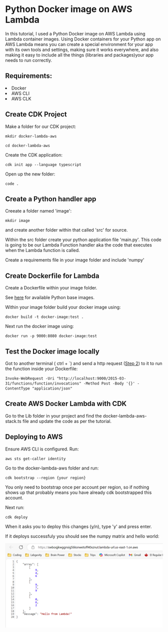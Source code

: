 # Python Docker image on AWS Lambda

In this tutorial, I used a Python Docker image on AWS Lambda using Lambda container images. Using Docker containers for your Python app on AWS Lambda means you can create a special environment for your app with its own tools and settings, making sure it works everywhere, and also making it easy to include all the things (libraries and packages)your app needs to run correctly.

## Requirements:

<li>Docker</li>
<li>AWS CLI</li>
<li>AWS CLK</li>

## Create CDK Project

Make a folder for our CDK project:
```pwsh
mkdir docker-lambda-aws
```
```pwsh
cd docker-lambda-aws
```
Create the CDK application:
```pwsh
cdk init app --language typescript
```
Open up the new folder:
```pwsh
code .
```
## Create a Python handler app
Creeate a folder named 'image':
```pwsh
mkdir image
```
and create another folder within that called 'src' for source.

Within the src folder create your python application file 'main.py'. This code is going to be our Lambda Function handler aka the code that executes when the Lambda function is called.

Create a requirements file in your image folder and include 'numpy'

## Create Dockerfile for Lambda

Create a Dockerfile within your image folder.

See [here](https://docs.aws.amazon.com/lambda/latest/dg/python-image.html) for available Python base images.

Within your image folder build your docker image using:
```pwsh
docker build -t docker-image:test .
```
Next run the docker image using:
```pwsh
docker run -p 9000:8080 docker-image:test
```
## Test the Docker image locally
Got to another terminal ( ctrl + `) and send a http request ([Step 2](https://docs.aws.amazon.com/lambda/latest/dg/python-image.html)) to it to run the function inside your Dockerfile:
```pwsh
Invoke-WebRequest -Uri "http://localhost:9000/2015-03-31/functions/function/invocations" -Method Post -Body '{}' -ContentType "application/json"
```
## Create AWS Docker Lambda with CDK

Go to the Lib folder in your project and find the docker-lambda-aws-stack.ts file and update the code as per the tutorial.

## Deploying to AWS

Ensure AWS CLI is configured. Run:
```pwsh
aws sts get-caller identity
```
Go to the docker-lambda-aws folder and run:
```pwsh
cdk bootstrap --region {your region}
```
You only need to bootstrap once per account per region, so if nothing shows up that probably means you have already cdk bootstrapped this account.

Next run:
```pwsh
cdk deploy
```
When it asks you to deploy this changes (y/n), type 'y' and press enter.

If it deploys successfuly you should see the numpy matrix and hello world:

<img width=600 src="https://github.com/markbuckle/Python-Lambda-Docker/blob/main/deployed.png?raw=true">



